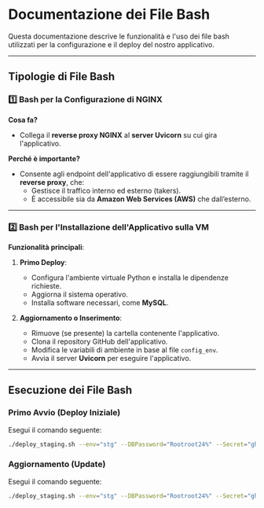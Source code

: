 # Documentazione dei File Bash
Questa documentazione descrive le funzionalità e l'uso dei file bash utilizzati per la configurazione e il deploy del nostro applicativo.

---

## Tipologie di File Bash

### 1️⃣ **Bash per la Configurazione di NGINX**

**Cosa fa?**
- Collega il **reverse proxy NGINX** al **server Uvicorn** su cui gira l'applicativo.

**Perché è importante?**
- Consente agli endpoint dell'applicativo di essere raggiungibili tramite il **reverse proxy**, che:
  - Gestisce il traffico interno ed esterno (takers).
  - È accessibile sia da **Amazon Web Services (AWS)** che dall’esterno.

---

### 2️⃣ **Bash per l'Installazione dell'Applicativo sulla VM**

**Funzionalità principali**:
1. **Primo Deploy**:
   - Configura l'ambiente virtuale Python e installa le dipendenze richieste.
   - Aggiorna il sistema operativo.
   - Installa software necessari, come **MySQL**.

2. **Aggiornamento o Inserimento**:
   - Rimuove (se presente) la cartella contenente l'applicativo.
   - Clona il repository GitHub dell'applicativo.
   - Modifica le variabili di ambiente in base al file `config_env`.
   - Avvia il server **Uvicorn** per eseguire l'applicativo.

---

## Esecuzione dei File Bash

### **Primo Avvio (Deploy Iniziale)**
Esegui il comando seguente:
```bash
./deploy_staging.sh --env="stg" --DBPassword="Rootroot24%" --Secret="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" --ip="10.4.124.21" --update=true
```

### **Aggiornamento (Update)**
Esegui il comando seguente:
```bash
./deploy_staging.sh --env="stg" --DBPassword="Rootroot24%" --Secret="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" --ip="10.4.124.20" --update=false
```


